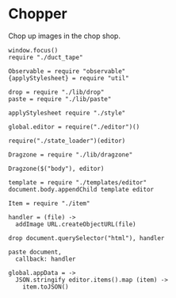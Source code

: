 Chopper
=======

Chop up images in the chop shop.

    window.focus()
    require "./duct_tape"

    Observable = require "observable"
    {applyStylesheet} = require "util"

    drop = require "./lib/drop"
    paste = require "./lib/paste"

    applyStylesheet require "./style"

    global.editor = require("./editor")()

    require("./state_loader")(editor)

    Dragzone = require "./lib/dragzone"

    Dragzone($("body"), editor)

    template = require "./templates/editor"
    document.body.appendChild template editor

    Item = require "./item"

    handler = (file) ->
      addImage URL.createObjectURL(file)

    drop document.querySelector("html"), handler

    paste document,
      callback: handler

    global.appData = ->
      JSON.stringify editor.items().map (item) ->
        item.toJSON()
